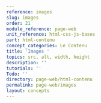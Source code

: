 ```yaml
---
reference: images
slug: images
order: 21
module_reference: page-web
unit_reference: html-css-js-bases
part: html-contenu
concept_categories: Le Contenu
title: 'Images '
topics: src, alt, width, height
description: ''
tutorials: ''
Todo: ''
directory: page-web/html-contenu
permalink: page-web/images
layout: concepts
---
```

